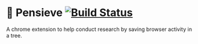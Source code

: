 # :tea: Pensieve [![Build Status](https://travis-ci.org/zinefer/pensieve.svg?branch=master)](https://travis-ci.com/zinefer/pensieve)

A chrome extension to help conduct research by saving browser activity in a tree.

